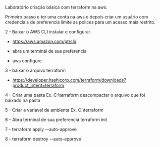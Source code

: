 Laboratório criação básica com terraform na aws.

Primeiro passo e ter uma conta na aws e depois criar um usuário com credenciais de preferencia limite as polices para um acesso mais restrito.

2 - Baixar o AWS CLI instalar e configurar.

  - https://aws.amazon.com/pt/cli/
  
  - abra um terminal de sua preferencia 
  
  - aws configure
  
3 - baixar o arquivo terraform

  - https://developer.hashicorp.com/terraform/downloads?product_intent=terraform

4 - Criar uma pasta Ex. C:\terraform  descompactar o arquivo que foi baixado na pasta

5 - Criar a variavel de ambiente  Ex. C:\terraform

6 - Abra terminal de sua preferencia terraform init

7 - terraform apply --auto-approve

8 - terraform destroy --auto-approve

